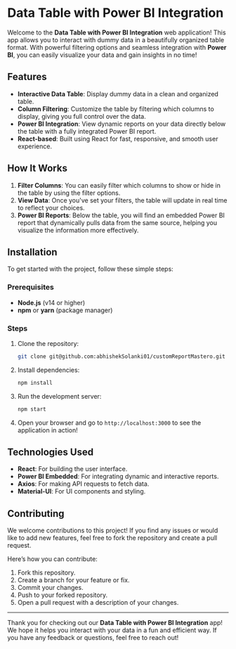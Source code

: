 # Data Table with Power BI Integration

Welcome to the **Data Table with Power BI Integration** web application! This app allows you to interact with dummy data in a beautifully organized table format. With powerful filtering options and seamless integration with **Power BI**, you can easily visualize your data and gain insights in no time!

## Features

- **Interactive Data Table**: Display dummy data in a clean and organized table.
- **Column Filtering**: Customize the table by filtering which columns to display, giving you full control over the data.
- **Power BI Integration**: View dynamic reports on your data directly below the table with a fully integrated Power BI report.
- **React-based**: Built using React for fast, responsive, and smooth user experience.

## How It Works

1. **Filter Columns**: You can easily filter which columns to show or hide in the table by using the filter options.
2. **View Data**: Once you've set your filters, the table will update in real time to reflect your choices.
3. **Power BI Reports**: Below the table, you will find an embedded Power BI report that dynamically pulls data from the same source, helping you visualize the information more effectively.

## Installation

To get started with the project, follow these simple steps:

### Prerequisites
- **Node.js** (v14 or higher)
- **npm** or **yarn** (package manager)

### Steps

1. Clone the repository:
    ```bash
    git clone git@github.com:abhishekSolanki01/customReportMastero.git
    
    ```

2. Install dependencies:
    ```bash
    npm install
    ```

3. Run the development server:
    ```bash
    npm start
    ```

4. Open your browser and go to `http://localhost:3000` to see the application in action!

## Technologies Used

- **React**: For building the user interface.
- **Power BI Embedded**: For integrating dynamic and interactive reports.
- **Axios**: For making API requests to fetch data.
- **Material-UI**: For UI components and styling.

## Contributing

We welcome contributions to this project! If you find any issues or would like to add new features, feel free to fork the repository and create a pull request. 

Here’s how you can contribute:
1. Fork this repository.
2. Create a branch for your feature or fix.
3. Commit your changes.
4. Push to your forked repository.
5. Open a pull request with a description of your changes.

---

Thank you for checking out our **Data Table with Power BI Integration** app! We hope it helps you interact with your data in a fun and efficient way. If you have any feedback or questions, feel free to reach out!
